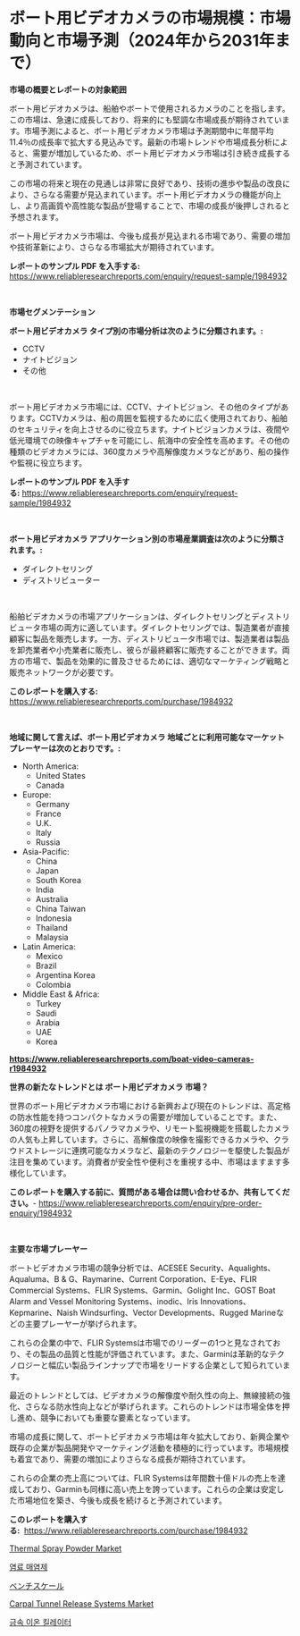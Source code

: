<p><h1>ボート用ビデオカメラの市場規模：市場動向と市場予測（2024年から2031年まで）</h1></p><p><strong>市場の概要とレポートの対象範囲</strong></p>
<p><p>ボート用ビデオカメラは、船舶やボートで使用されるカメラのことを指します。この市場は、急速に成長しており、将来的にも堅調な市場成長が期待されています。市場予測によると、ボート用ビデオカメラ市場は予測期間中に年間平均11.4％の成長率で拡大する見込みです。最新の市場トレンドや市場成長分析によると、需要が増加しているため、ボート用ビデオカメラ市場は引き続き成長すると予測されています。</p><p>この市場の将来と現在の見通しは非常に良好であり、技術の進歩や製品の改良により、さらなる需要が見込まれています。ボート用ビデオカメラの機能が向上し、より高画質や高性能な製品が登場することで、市場の成長が後押しされると予想されます。</p><p>ボート用ビデオカメラ市場は、今後も成長が見込まれる市場であり、需要の増加や技術革新により、さらなる市場拡大が期待されています。</p></p>
<p><strong>レポートのサンプル PDF を入手する:</strong> <a href="https://www.reliableresearchreports.com/enquiry/request-sample/1984932">https://www.reliableresearchreports.com/enquiry/request-sample/1984932</a></p>
<p>&nbsp;</p>
<p><strong>市場セグメンテーション</strong></p>
<p><strong>ボート用ビデオカメラ タイプ別の市場分析は次のように分類されます。:</strong></p>
<p><ul><li>CCTV</li><li>ナイトビジョン</li><li>その他</li></ul></p>
<p>&nbsp;</p>
<p><p>ボート用ビデオカメラ市場には、CCTV、ナイトビジョン、その他のタイプがあります。CCTVカメラは、船の周囲を監視するために広く使用されており、船舶のセキュリティを向上させるのに役立ちます。ナイトビジョンカメラは、夜間や低光環境での映像キャプチャを可能にし、航海中の安全性を高めます。その他の種類のビデオカメラには、360度カメラや高解像度カメラなどがあり、船の操作や監視に役立ちます。</p></p>
<p><strong>レポートのサンプル PDF を入手する:</strong>&nbsp;<a href="https://www.reliableresearchreports.com/enquiry/request-sample/1984932">https://www.reliableresearchreports.com/enquiry/request-sample/1984932</a></p>
<p>&nbsp;</p>
<p><strong> ボート用ビデオカメラ アプリケーション別の市場産業調査は次のように分類されます。:</strong></p>
<p><ul><li>ダイレクトセリング</li><li>ディストリビューター</li></ul></p>
<p>&nbsp;</p>
<p><p>船舶ビデオカメラの市場アプリケーションは、ダイレクトセリングとディストリビュータ市場の両方に適しています。ダイレクトセリングでは、製造業者が直接顧客に製品を販売します。一方、ディストリビュータ市場では、製造業者は製品を卸売業者や小売業者に販売し、彼らが最終顧客に販売することができます。両方の市場で、製品を効果的に普及させるためには、適切なマーケティング戦略と販売ネットワークが必要です。</p></p>
<p><strong>このレポートを購入する:</strong>&nbsp; <a href="https://www.reliableresearchreports.com/purchase/1984932">https://www.reliableresearchreports.com/purchase/1984932</a></p>
<p>&nbsp;</p>
<p><strong>地域に関して言えば、ボート用ビデオカメラ 地域ごとに利用可能なマーケットプレーヤーは次のとおりです。:</strong></p>
<p><ul>
    <li>
        North America:
        <ul>
            <li>United States</li>
            <li>Canada</li>
        </ul>
    </li>
    <li>
        Europe:
        <ul>
            <li>Germany</li>
            <li>France</li>
            <li>U.K.</li>
            <li>Italy</li>
            <li>Russia</li>
        </ul>
    </li>
    <li>
        Asia-Pacific:
        <ul>
            <li>China</li>
            <li>Japan</li>
            <li>South Korea</li>
            <li>India</li>
            <li>Australia</li>
            <li>China Taiwan</li>
            <li>Indonesia</li>
            <li>Thailand</li>
            <li>Malaysia</li>
        </ul>
    </li>
    <li>
        Latin America:
        <ul>
            <li>Mexico</li>
            <li>Brazil</li>
            <li>Argentina Korea</li>
            <li>Colombia</li>
        </ul>
    </li>
    <li>
        Middle East & Africa:
        <ul>
            <li>Turkey</li>
            <li>Saudi</li>
            <li>Arabia</li>
            <li>UAE</li>
            <li>Korea</li>
        </ul>
    </li>
    </ul></p>
<p><strong><a href="https://www.reliableresearchreports.com/boat-video-cameras-r1984932">https://www.reliableresearchreports.com/boat-video-cameras-r1984932</a></strong>&nbsp;</p>
<p><strong>世界の新たなトレンドとは ボート用ビデオカメラ 市場？</strong></p>
<p><p>世界のボート用ビデオカメラ市場における新興および現在のトレンドは、高定格の防水性能を持つコンパクトなカメラの需要が増加していることです。また、360度の視野を提供するパノラマカメラや、リモート監視機能を搭載したカメラの人気も上昇しています。さらに、高解像度の映像を撮影できるカメラや、クラウドストレージに連携可能なカメラなど、最新のテクノロジーを駆使した製品が注目を集めています。消費者が安全性や便利さを重視する中、市場はますます多様化しています。</p></p>
<p><strong>このレポートを購入する前に、質問がある場合は問い合わせるか、共有してください。</strong>- <a href="https://www.reliableresearchreports.com/enquiry/pre-order-enquiry/1984932">https://www.reliableresearchreports.com/enquiry/pre-order-enquiry/1984932</a></p>
<p>&nbsp;</p>
<p><strong>主要な市場プレーヤー</strong></p>
<p><p>ボートビデオカメラ市場の競争分析では、ACESEE Security、Aqualights、Aqualuma、B & G、Raymarine、Current Corporation、E-Eye、FLIR Commercial Systems、FLIR Systems、Garmin、Golight Inc、GOST Boat Alarm and Vessel Monitoring Systems、inodic、Iris Innovations、Kepmarine、Naish Windsurfing、Vector Developments、Rugged Marineなどの主要プレーヤーが挙げられます。</p><p>これらの企業の中で、FLIR Systemsは市場でのリーダーの1つと見なされており、その製品の品質と性能が評価されています。また、Garminは革新的なテクノロジーと幅広い製品ラインナップで市場をリードする企業として知られています。</p><p>最近のトレンドとしては、ビデオカメラの解像度や耐久性の向上、無線接続の強化、さらなる防水性向上などが挙げられます。これらのトレンドは市場全体を押し進め、競争においても重要な要素となっています。</p><p>市場の成長に関して、ボートビデオカメラ市場は年々拡大しており、新興企業や既存の企業が製品開発やマーケティング活動を積極的に行っています。市場規模も着宜であり、需要の増加によりさらなる成長が期待されています。</p><p>これらの企業の売上高については、FLIR Systemsは年間数十億ドルの売上を達成しており、Garminも同様に高い売上を誇っています。これらの企業は安定した市場地位を築き、今後も成長を続けると予測されています。</p></p>
<p><strong>このレポートを購入する:</strong>&nbsp;&nbsp;<a href="https://www.reliableresearchreports.com/purchase/1984932">https://www.reliableresearchreports.com/purchase/1984932</a></p>
<p><p><a href="https://issuu.com/reportprime-2/docs/thermal-spray-powder-market-size-2030.pptx">Thermal Spray Powder Market</a></p><p><a href="https://github.com/vsap75a286l/Market-Research-Report-List-1/blob/main/535802530115.md">염료 매염제</a></p><p><a href="https://github.com/ppmazlotr77499/Market-Research-Report-List-1/blob/main/586686032901.md">ベンチスケール</a></p><p><a href="https://zircon-bluebell-299.notion.site/Carpal-Tunnel-Release-Systems-Market-Furnishes-Information-on-Market-Share-Market-Trends-and-Marke-b2704297aeda4ee18f96860ae594f704">Carpal Tunnel Release Systems Market</a></p><p><a href="https://github.com/Maeennan456456/Market-Research-Report-List-1/blob/main/814578930116.md">금속 이온 킬레이터</a></p></p>